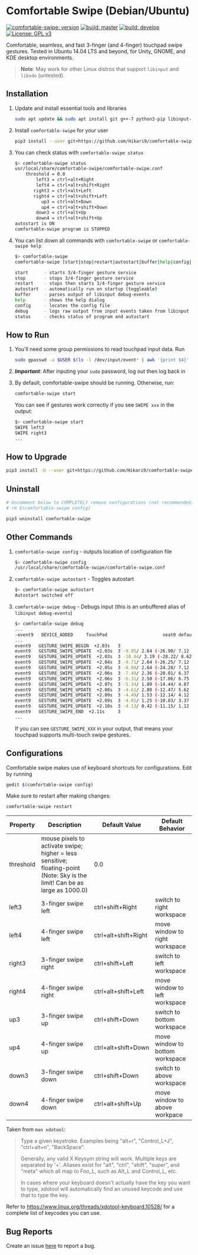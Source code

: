 # Comfortable Swipe (Debian/Ubuntu)

[![comfortable-swipe: version](https://img.shields.io/github/tag-date/Hikari9/comfortable-swipe.svg?color=informational&label=comfortable-swipe)](https://github.com/Hikari9/comfortable-swipe/releases)
[![build: master](https://img.shields.io/travis/Hikari9/comfortable-swipe/master.svg?label=master)](https://github.com/Hikari9/comfortable-swipe/commits/master)
[![build: develop](https://img.shields.io/travis/Hikari9/comfortable-swipe/develop.svg?label=develop)](https://github.com/Hikari9/comfortable-swipe/commits/develop)
[![License: GPL v3](https://img.shields.io/badge/License-GPL%20v3-orange.svg)](https://www.gnu.org/licenses/gpl-3.0)

Comfortable, seamless, and fast 3-finger (and 4-finger) touchpad swipe gestures. Tested in Ubuntu 14.04 LTS and beyond, for Unity, GNOME, and KDE desktop environments.

> **Note**: May work for other Linux distros that support `libinput` and `libxdo` (untested).

## Installation

1. Update and install essential tools and libraries

    ```bash
    sudo apt update && sudo apt install git g++-7 python3-pip libinput-tools libxdo-dev
    ```

2. Install `comfortable-swipe` for your user

    ```bash
    pip3 install --user git+https://github.com/Hikari9/comfortable-swipe
    ```

3. You can check status with `comfortable-swipe status`

    ```bash
    $> comfortable-swipe status
    usr/local/share/comfortable-swipe/comfortable-swipe.conf
        threshold = 0.0
            left3 = ctrl+alt+Right
            left4 = ctrl+alt+shift+Right
           right3 = ctrl+alt+Left
           right4 = ctrl+alt+shift+Left
              up3 = ctrl+alt+Down
              up4 = ctrl+alt+shift+Down
            down3 = ctrl+alt+Up
            down4 = ctrl+alt+shift+Up
    autostart is ON
    comfortable-swipe program is STOPPED
    ```

3. You can list down all commands with `comfortable-swipe` or `comfortable-swipe help`

    ```bash
    $> comfortable-swipe
    comfortable-swipe [start|stop|restart|autostart|buffer|help|config|debug|status]

    start      - starts 3/4-finger gesture service
    stop       - stops 3/4-finger gesture service
    restart    - stops then starts 3/4-finger gesture service
    autostart  - automatically run on startup (toggleable)
    buffer     - parses output of libinput debug-events
    help       - shows the help dialog
    config     - locates the config file
    debug      - logs raw output from input events taken from libinput
    status     - checks status of program and autostart
    ```

## How to Run

1. You'll need some group permissions to read touchpad input data. Run
    ```bash
    sudo gpasswd -a $USER $(ls -l /dev/input/event* | awk '{print $4}' | head --line=1)
    ```
2. ***Important***: After inputing your `sudo` password, log out then log back in
3. By default, comfortable-swipe should be running. Otherwise, run:
    ```bash
    comfortable-swipe start
    ```
    You can see if gestures work correctly if you see `SWIPE xxx` in the output:

    ```bash
    $> comfortable-swipe start
    SWIPE left3
    SWIPE right3
    ...
    ```

## How to Upgrade

```bash
pip3 install -U --user git+https://github.com/Hikari9/comfortable-swipe
```

## Uninstall

```bash
# Uncomment below to COMPLETELY remove configurations (not recommended)
# rm $(comfortable-swipe config)

pip3 uninstall comfortable-swipe
```

## Other Commands

1. `comfortable-swipe config` - outputs location of configuration file

    ```bash
    $> comfortable-swipe config
    /usr/local/share/comfortable-swipe/comfortable-swipe.conf
    ```

2. `comfortable-swipe autostart` - Toggles autostart
    ```bash
    $> comfortable-swipe autostart
    Autostart switched off
    ```

3. `comfortable-swipe debug` - Debugs input (this is an unbuffered alias of `libinput debug-events`)

    ```bash
    $> comfortable-swipe debug
    ...
    -event9   DEVICE_ADDED     TouchPad                     seat0 default group7  cap:pg  size 70x50mm tap(dl off) left scroll-nat scroll-2fg-edge click-buttonareas-clickfinger dwt-on
    ...
    event9   GESTURE_SWIPE_BEGIN  +2.03s   3
    event9   GESTURE_SWIPE_UPDATE  +2.03s  3 -9.95/ 2.64 (-26.90/ 7.12 unaccelerated)
    event9   GESTURE_SWIPE_UPDATE  +2.03s  3 -10.44/ 3.19 (-28.22/ 8.62 unaccelerated)
    event9   GESTURE_SWIPE_UPDATE  +2.04s  3 -9.71/ 2.64 (-26.25/ 7.12 unaccelerated)
    event9   GESTURE_SWIPE_UPDATE  +2.05s  3 -8.98/ 2.64 (-24.28/ 7.12 unaccelerated)
    event9   GESTURE_SWIPE_UPDATE  +2.06s  3 -7.40/ 2.36 (-20.01/ 6.37 unaccelerated)
    event9   GESTURE_SWIPE_UPDATE  +2.06s  3 -6.31/ 2.50 (-17.06/ 6.75 unaccelerated)
    event9   GESTURE_SWIPE_UPDATE  +2.07s  3 -5.34/ 1.80 (-14.44/ 4.87 unaccelerated)
    event9   GESTURE_SWIPE_UPDATE  +2.08s  3 -4.61/ 2.08 (-12.47/ 5.62 unaccelerated)
    event9   GESTURE_SWIPE_UPDATE  +2.09s  3 -4.49/ 1.53 (-12.14/ 4.12 unaccelerated)
    event9   GESTURE_SWIPE_UPDATE  +2.09s  3 -4.01/ 1.25 (-10.83/ 3.37 unaccelerated)
    event9   GESTURE_SWIPE_UPDATE  +2.10s  3 -4.13/ 0.42 (-11.15/ 1.12 unaccelerated)
    event9   GESTURE_SWIPE_END  +2.11s     3
    ...
    ```

    If you can see `GESTURE_SWIPE_XXX` in your output, that means your touchpad supports multi-touch swipe gestures.

## Configurations

Comfortable swipe makes use of keyboard shortcuts for configurations. Edit by running

```bash
gedit $(comfortable-swipe config)
```

Make sure to restart after making changes:
```bash
comfortable-swipe restart
```

Property  | Description | Default Value | Default Behavior
--------- | ----------- | -------------- | -----
threshold | mouse pixels to activate swipe; higher = less sensitive; floating-point (Note: Sky is the limit! Can be as large as 1000.0) | 0.0
left3     | 3-finger swipe left | ctrl+shift+Right | switch to right workspace
left4     | 4-finger swipe left | ctrl+alt+shift+Right | move window to right workspace
right3    | 3-finger swipe right | ctrl+shift+Left | switch to left workspace
right4    | 4-finger swipe right | ctrl+alt+shift+Left | move window to left workspace
up3       | 3-finger swipe up | ctrl+shift+Down | switch to bottom workspace
up4       | 4-finger swipe up | ctrl+alt+shift+Down | move window to bottom workspace
down3     | 3-finger swipe down | ctrl+shift+Down | switch to above workspace
down4     | 4-finger swipe down | ctrl+alt+shift+Up | move window to above workpace

Taken from `man xdotool`:

> Type a given keystroke. Examples being "alt+r", "Control_L+J",
> "ctrl+alt+n", "BackSpace".
>
> Generally, any valid X Keysym string will work. Multiple keys are
> separated by '+'. Aliases exist for "alt", "ctrl", "shift",
> "super", and "meta" which all map to Foo_L, such as Alt_L and
> Control_L, etc.
>
> In cases where your keyboard doesn't actually have the key you want
> to type, xdotool will automatically find an unused keycode and use
> that to type the key.

Refer to https://www.linux.org/threads/xdotool-keyboard.10528/ for a complete list of keycodes you can use.

## Bug Reports

Create an issue [here](https://github.com/Hikari9/comfortable-swipe-ubuntu/issues/new) to report a bug.
